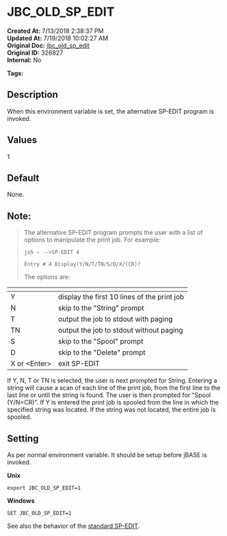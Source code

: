 # JBC_OLD_SP_EDIT

**Created At:** 7/13/2018 2:38:37 PM  
**Updated At:** 7/19/2018 10:02:27 AM  
**Original Doc:** [jbc_old_sp_edit](https://docs.jbase.com/41717-environment-variables/jbc_old_sp_edit)  
**Original ID:** 326827  
**Internal:** No  

**Tags:**
<badge text='spooler' vertical='middle' />
<badge text='environment variables' vertical='middle' />

## Description

When this environment variable is set, the alternative SP-EDIT program is invoked.



## Values

1



## Default

None.



## Note:


> The alternative SP-EDIT program prompts the user with a list of options to manipulate the print job. For example:
> 
> `jsh ~ -->SP-EDIT 4`
> 
> `Entry # 4 Display(Y/N/T/TN/S/D/X/(CR)?`
> 
> The options are:



| <!----> | <!----> |
| --- | --- |
| Y<br> | display the first 10 lines of the print job<br> |
| N<br> | skip to the "String" prompt<br> |
| T<br> | output the job to stdout with paging<br> |
| TN<br> | output the job to stdout without paging<br> |
| S<br> | skip to the "Spool" prompt<br> |
| D<br> | skip to the "Delete" prompt<br> |
| X or &lt;Enter&gt;<br> | exit SP-EDIT<br> |


If Y, N, T or TN is selected, the user is next prompted for String. Entering a string will cause a scan of each line of the print job, from the first line to the last line or until the string is found. The user is then prompted for "Spool (Y/N=CR)". If Y is entered the print job is spooled from the line in which the specified string was located. If the string was not located, the entire job is spooled.



## Setting

As per normal environment variable. It should be setup before jBASE is invoked.

**Unix**

```
export JBC_OLD_SP_EDIT=1
```



**Windows**

```
SET JBC_OLD_SP_EDIT=1
```



See also the behavior of the [standard SP-EDIT](./../../administration/spooler/sp-edit).


